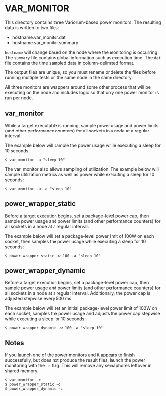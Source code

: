 VAR_MONITOR
===========
This directory contains three Variorum-based power monitors. The resulting
data is written to two files:
* hostname.var_monitor.dat
* hostname.var_monitor.summary

`hostname` will change based on the node where the monitoring is occurring. The
`summary` file contains global information such as execution time. The `dat`
file contains the time sampled data in column-delimited format.

The output files are unique, so you must rename or delete the files before
running multiple tests on the same node in the same directory.

All three monitors are wrappers around some other process that will be
executing on the node and includes logic so that only one power monitor is run
per node.

var_monitor
-----------
While a target executable is running, sample power usage and power limits (and
other performance counters) for all sockets in a node at a regular interval.

The example below will sample the power usage while executing a sleep for 10
seconds:

    $ var_monitor -a "sleep 10"

The var_monitor also allows sampling of utilization. The example below will sample
utilization metrics as well as power while executing a sleep for 10 seconds:

    $ var_monitor -u -a "sleep 10"

power_wrapper_static
--------------------
Before a target execution begins, set a package-level power cap, then
sample power usage and power limits (and other performance counters) for all
sockets in a node at a regular interval.

The example below will set a package-level power limit of 100W on each socket,
then samples the power usage while executing a sleep for 10 seconds:

    $ power_wrapper_static -w 100 -a "sleep 10"

power_wrapper_dynamic
--------------------
Before a target execution begins, set a package-level power cap, then
sample power usage and power limits (and other performance counters) for all
sockets in a node at a regular interval. Additionally, the power cap is
adjusted stepwise every 500 ms.

The example below will set an initial package-level power limit of 100W on each
socket, samples the power usage and adjusts the power cap stepwise while
executing a sleep for 10 seconds:

    $ power_wrapper_dynamic -w 100 -a "sleep 10"

Notes
-----
If you launch one of the power monitors and it appears to finish successfully,
but does not produce the result files, launch the power monitoring with the
`-c` flag. This will remove any semaphores leftover in shared memory.

    $ var_monitor -c
    $ power_wrapper_static -c
    $ power_wrapper_dynamic -c
